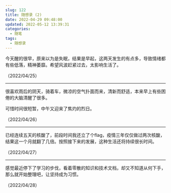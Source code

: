 ```yaml
---
slug: 122
title: 随想录 (2)
date: 2022-04-29 09:48:00
updated: 2022-05-12 13:39:31
categories: 
  - 随笔
tags: 
  - 随想录
---
```



今天醒的很早，原来以为是失眠，结果是早起，这两天发生的有点多，导致情绪都有些低落，精神萎靡。希望风波赶紧过去，太影响生活了。

（2022/04/25）

---

很喜欢雨后的阴天，骑着车，微凉的空气扑面而来，清新而舒适，本来早上有些困倦的大脑清醒了很多。

可惜时间很短暂，中午又迎来了焦灼的烈日。

（2022/04/26）

---

已经连续五天的核酸了，前段时间我还立了个flag，疫情三年仅仅做过两次核酸，结果这一个月就翻了几倍。按照接下来的发展，这种生活还将持续很长时间。

（2022/04/27）

---

感觉最近停下了学习的步伐，看着零散的知识和技术文档，却又不知道从何下手，那么就开始整理吧，让坚持成为习惯。

（2022/04/28）